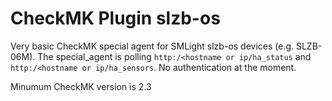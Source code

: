 # CheckMK Plugin slzb-os

Very basic CheckMK special agent for SMLight slzb-os devices (e.g. SLZB-06M).
The special_agent is polling `http:/<hostname or ip/ha_status` and `http:/<hostname or ip/ha_sensors`. No authentication at the moment.

Minumum CheckMK version is 2.3
